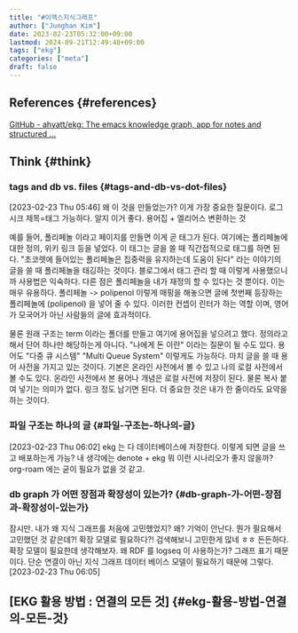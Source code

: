 ```yaml
---
title: "#이맥스지식그래프"
author: ["Junghan Kim"]
date: 2023-02-23T05:32:00+09:00
lastmod: 2024-09-21T12:49:40+09:00
tags: ["ekg"]
categories: ["meta"]
draft: false
---
```


## References {#references}

[GitHub - ahyatt/ekg: The emacs knowledge graph, app for notes and structured ...](https://github.com/ahyatt/ekg)


## Think {#think}




### tags and db vs. files {#tags-and-db-vs-dot-files}

<span class="timestamp-wrapper"><span class="timestamp">[2023-02-23 Thu 05:46]</span></span> 왜 이 것을 만들었는가? 이게 가장 중요한 질문이다. 로그시크 제목=태그 가능하다. 알지 이거 좋다. 용어집 + 엘리어스 변환하는 것

예를 들어, 폴리페놀 이라고 페이지를 만들면 이게 곧 태그가 된다. 여기에는 폴리페놀에 대한 정의, 위키 링크 등을 넣었다. 이 태그는 글을 쓸 때 직간접적으로 태그를 하면 된다. "초코렛에 들어있는 폴리페놀은 집중력을 유지하는데 도움이 된다" 라는 이야기의 글을 쓸 때 폴리페놀을 태깅하는 것이다. 블로그에서 태그 관리 할 때 이렇게 사용했으니까 사용법은 익숙하다. 다른 점은 폴리페놀을 내가 재정의 할 수 있다는 것 뿐이다. 이는 매우 유용하다. 폴리페놀 -&gt; polipenol 이렇게 매핑을 해놓으면 글에 첫번째 등장하는 폴리페놀에 (polipenol) 을 넣어 줄 수 있다. 이러한 컨셉이 린터가 하는 역할 이며, 영어가 모국어가 아닌 사람들의 글에 효과적이다.

물론 원래 구조는 term 이라는 폴더를 만들고 여기에 용어집을 넣으려고 했다. 정의라고 해서 단어 하나만 해당하는게 아니다. "나에게 돈 이란" 이라는 질문이 될 수도 있다. 용어도 "다중 큐 시스템" "Multi Queue System" 이렇게도 가능하다. 마치 글을 쓸 때 용어 사전을 가지고 있는 것이다. 기본은 온라인 사전에서 볼 수 있고 나의 로컬 사전에서 볼 수도 있다. 온라인 사전에서 본 용어나 개념은 로컬 사전에 저장이 된다. 물론 복사 붙여 넣기는 의미가 없다. 링크 정도 남기면 된다. 더 중요한 것은 내가 한 줄이라도 요약을 하는 것이다.


### 파일 구조는 하나의 글 {#파일-구조는-하나의-글}

<span class="timestamp-wrapper"><span class="timestamp">[2023-02-23 Thu 06:02]</span></span> ekg 는 다 데이터베이스에 저장한다. 이렇게 되면 글을 쓰고 배포하는게 가능? 내 생각에는 denote + ekg 뭐 이런 시나리오가 좋지 않을까? org-roam 에는 굳이 필요가 없을 것 같고.


### db graph 가 어떤 장점과 확장성이 있는가? {#db-graph-가-어떤-장점과-확장성이-있는가}

잠시만. 내가 왜 지식 그래프를 처음에 고민했었지? 왜? 기억이 안난다. 뭔가 필요해서 고민했던 것 같은데?! 확장 모델로 필요하다?! 검색해보니 고민한게 많네 ㅎㅎ 든든하다. 확장 모델이 필요한데 생각해보자. 왜 RDF 를 logseq 이 사용하는가? 그래프 표기 때문이다. 단순 연결이 아닌 지식 그래프 데이터 베이스 모델이 필요하기 때문에 그렇다. <span class="timestamp-wrapper"><span class="timestamp">[2023-02-23 Thu 06:05]</span></span>


## [EKG 활용 방법 : 연결의 모든 것] {#ekg-활용-방법-연결의-모든-것}
